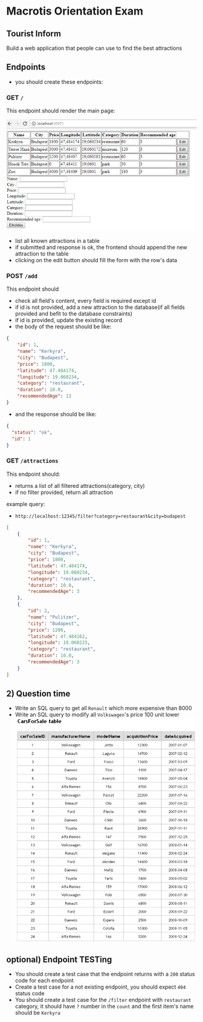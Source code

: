 # Macrotis Orientation Exam

## Tourist Inform

Build a web application that people can use to find the best attractions

## Endpoints

 -  you should create these endpoints:

### GET `/`

This endpoint should render the main page:

![main](assets/main_js.png)

 -  list all known attractions in a table
 -  if submitted and response is ok, the frontend should append the new attraction to the table
 -  clicking on the edit button should fill the form with the row's data

### POST `/add`

This endpoint should
 -  check all field's content, every field is required except id  
 -  if id is not provided, add a new attraction to the database(if all fields provided and befit to the database constraints)
 -  if id is provided, update the existing record
 -  the body of the request should be like:
 

```json
{
    "id": 1,
    "name": "Kerkyra",
    "city": "Budapest",
    "price": 1800,
    "latitude": 47.484174,
    "longitude": 19.060234,
    "category": "restaurant",
    "duration": 10.0,
    "recommendedAge": 13
}
```
 -  and the response should be like:

```json
{
  "status": "ok",
  "id": 1
}
```
  
### GET `/attractions`

This endpoint should:
 -  returns a list of all filtered attractions(category, city)
 -  if no filter provided, return all attraction

example query: 
 -  `http://localhost:12345/filter?category=restaurant&city=budapest`

 ```json
 [
     {
         "id": 1,
         "name": "Kerkyra",
         "city": "Budapest",
         "price": 1800,
         "latitude": 47.484174,
         "longitude": 19.060234,
         "category": "restaurant",
         "duration": 10.0,
         "recommendedAge": 3
     },
     {
         "id": 2,
         "name": "Pulitzer",
         "city": "Budapest",
         "price": 1200,
         "latitude": 47.484162,
         "longitude": 19.060225,
         "category": "restaurant",
         "duration": 10.0,
         "recommendedAge": 3
     }
 ]
 ```

## 2) Question time

 -  Write an SQL query to get all `Renault` which more expensive than 8000
 -  Write an SQL query to modify all `Volkswagen`'s price 100 unit lower
 ![main](assets/cars-for-sale-table.jpg)

## optional) Endpoint TESTing

 -  You should create a test case that the endpoint returns with a `200` status code for each endpoint
 -  Create a test case for a not existing endpoint, you should expect `404` status code
 -  You should create a test case for the `/filter` endpoint with `restaurant` category, it should have `?` number in the `count` and the first item's name should be `Kerkyra`  
